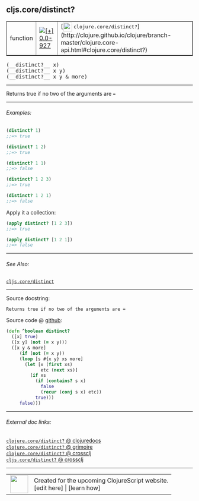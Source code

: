 ## cljs.core/distinct?



 <table border="1">
<tr>
<td>function</td>
<td><a href="https://github.com/cljsinfo/cljs-api-docs/tree/0.0-927"><img valign="middle" alt="[+] 0.0-927" title="Added in 0.0-927" src="https://img.shields.io/badge/+-0.0--927-lightgrey.svg"></a> </td>
<td>
[<img height="24px" valign="middle" src="http://i.imgur.com/1GjPKvB.png"> <samp>clojure.core/distinct?</samp>](http://clojure.github.io/clojure/branch-master/clojure.core-api.html#clojure.core/distinct?)
</td>
</tr>
</table>


 <samp>
(__distinct?__ x)<br>
</samp>
 <samp>
(__distinct?__ x y)<br>
</samp>
 <samp>
(__distinct?__ x y & more)<br>
</samp>

---

Returns true if no two of the arguments are `=`

---

###### Examples:

```clj
(distinct? 1)
;;=> true

(distinct? 1 2)
;;=> true

(distinct? 1 1)
;;=> false

(distinct? 1 2 3)
;;=> true

(distinct? 1 2 1)
;;=> false
```

Apply it a collection:

```clj
(apply distinct? [1 2 3])
;;=> true

(apply distinct? [1 2 1])
;;=> false
```

---

###### See Also:

[`cljs.core/distinct`](cljs.core_distinct.md)<br>

---


Source docstring:

```
Returns true if no two of the arguments are =
```


Source code @ [github](https://github.com/clojure/clojurescript/blob/r1806/src/cljs/cljs/core.cljs#L1187-L1201):

```clj
(defn ^boolean distinct?
  ([x] true)
  ([x y] (not (= x y)))
  ([x y & more]
     (if (not (= x y))
     (loop [s #{x y} xs more]
       (let [x (first xs)
             etc (next xs)]
         (if xs
           (if (contains? s x)
             false
             (recur (conj s x) etc))
           true)))
     false)))
```

<!--
Repo - tag - source tree - lines:

 <pre>
clojurescript @ r1806
└── src
    └── cljs
        └── cljs
            └── <ins>[core.cljs:1187-1201](https://github.com/clojure/clojurescript/blob/r1806/src/cljs/cljs/core.cljs#L1187-L1201)</ins>
</pre>

-->

---



###### External doc links:

[`clojure.core/distinct?` @ clojuredocs](http://clojuredocs.org/clojure.core/distinct_q)<br>
[`clojure.core/distinct?` @ grimoire](http://conj.io/store/v1/org.clojure/clojure/1.7.0-beta3/clj/clojure.core/distinct%3F/)<br>
[`clojure.core/distinct?` @ crossclj](http://crossclj.info/fun/clojure.core/distinct%3F.html)<br>
[`cljs.core/distinct?` @ crossclj](http://crossclj.info/fun/cljs.core.cljs/distinct%3F.html)<br>

---

 <table>
<tr><td>
<img valign="middle" align="right" width="48px" src="http://i.imgur.com/Hi20huC.png">
</td><td>
Created for the upcoming ClojureScript website.<br>
[edit here] | [learn how]
</td></tr></table>

[edit here]:https://github.com/cljsinfo/cljs-api-docs/blob/master/cljsdoc/cljs.core_distinctQMARK.cljsdoc
[learn how]:https://github.com/cljsinfo/cljs-api-docs/wiki/cljsdoc-files

<!--

This information was too distracting to show to readers, but I'll leave it
commented here since it is helpful to:

- pretty-print the data used to generate this document
- and show how to retrieve that data



The API data for this symbol:

```clj
{:description "Returns true if no two of the arguments are `=`",
 :return-type boolean,
 :ns "cljs.core",
 :name "distinct?",
 :signature ["[x]" "[x y]" "[x y & more]"],
 :history [["+" "0.0-927"]],
 :type "function",
 :related ["cljs.core/distinct"],
 :full-name-encode "cljs.core_distinctQMARK",
 :source {:code "(defn ^boolean distinct?\n  ([x] true)\n  ([x y] (not (= x y)))\n  ([x y & more]\n     (if (not (= x y))\n     (loop [s #{x y} xs more]\n       (let [x (first xs)\n             etc (next xs)]\n         (if xs\n           (if (contains? s x)\n             false\n             (recur (conj s x) etc))\n           true)))\n     false)))",
          :title "Source code",
          :repo "clojurescript",
          :tag "r1806",
          :filename "src/cljs/cljs/core.cljs",
          :lines [1187 1201]},
 :examples [{:id "b32799",
             :content "```clj\n(distinct? 1)\n;;=> true\n\n(distinct? 1 2)\n;;=> true\n\n(distinct? 1 1)\n;;=> false\n\n(distinct? 1 2 3)\n;;=> true\n\n(distinct? 1 2 1)\n;;=> false\n```\n\nApply it a collection:\n\n```clj\n(apply distinct? [1 2 3])\n;;=> true\n\n(apply distinct? [1 2 1])\n;;=> false\n```"}],
 :full-name "cljs.core/distinct?",
 :clj-symbol "clojure.core/distinct?",
 :docstring "Returns true if no two of the arguments are ="}

```

Retrieve the API data for this symbol:

```clj
;; from Clojure REPL
(require '[clojure.edn :as edn])
(-> (slurp "https://raw.githubusercontent.com/cljsinfo/cljs-api-docs/catalog/cljs-api.edn")
    (edn/read-string)
    (get-in [:symbols "cljs.core/distinct?"]))
```

-->
